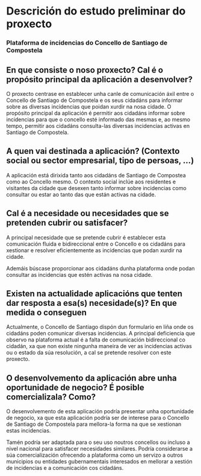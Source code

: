 # Descrición do estudo preliminar do proxecto

### Plataforma de incidencias do Concello de Santiago de Compostela

## En que consiste o noso proxecto? Cal é o propósito principal da aplicación a desenvolver?

O proxecto centrase en establecer unha canle de comunicación áxil entre o Concello de Santiago de Compostela e os seus cidadáns para informar sobre as diversas incidencias que poidan xurdir na nosa cidade. O propósito principal da aplicación é permitir aos cidadáns informar sobre incidencias para que o concello esté informado das mesmas e, ao mesmo tempo, permitir aos cidadáns consulta-las diversas incidencias activas en Santiago de Compostela.

## A quen vai destinada a aplicación? (Contexto social ou sector empresarial, tipo de persoas, ...)
A aplicación está dirixida tanto aos cidadáns de Santiago de Compostea como ao Concello mesmo. O contexto social inclúe aos residentes e visitantes da cidade que desexen tanto informar sobre incidencias como consultar ou estar ao tanto das que están activas na cidade.

## Cal é a necesidade ou necesidades que se pretenden cubrir ou satisfacer? 

A principal necesidade que se pretende cubrir é establecer esta comunicación fluida e bidireccional entre o Concello e os cidadáns para xestionar e resolver eficientemente as incidencias que podan xurdir na cidade.

Ademáis búscase proporcionar aos cidadáns dunha plataforma onde podan consultar as incidencias que estén activas na nosa cidade.

## Existen na actualidade aplicacións que tenten dar resposta a esa(s) necesidade(s)? En que medida o conseguen
Actualmente, o Concello de Santiago dispón dun formulario en liña onde os cidadáns poden comunicar diversas incidencias. A principal deficiencia que observo na plataforma actual é a falta de comunicación bidireccional co cidadán, xa que non existe ningunha maneira de ver as incidencias activas ou o estado da súa resolución, a cal se pretende resolver con este proxecto.

## O desenvolvemento da aplicación abre unha oportunidade de negocio? É posible comercializala? Como?
O desenvolvemento de esta aplicación podría presentar unha oportunidade de negocio, xa que esta aplicación podría ser de interese para o Concello de Santiago de Compostela para mellora-la forma na que se xestionan estas incidencias.

Tamén podría ser adaptada para o seu uso noutros concellos ou incluso a nivel nacional para satisfacer necesidades similares. Podría considerarse a súa comercialización ofrecendo a plataforma como un servizo a outros municipios ou entidades gubernamentais interesados en mellorar a xestión de incidencias e a comunicación cos cidadáns.
